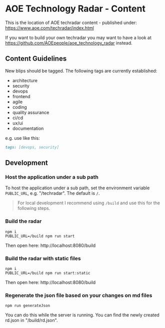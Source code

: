# AOE Technology Radar - Content

This is the location of AOE techradar content - published under: https://www.aoe.com/techradar/index.html

If you want to build your own techradar you may want to have a look at https://github.com/AOEpeople/aoe_technology_radar instead.

## Content Guidelines

New blips should be tagged. The following tags are currently established:

* architecture
* security
* devops
* frontend
* agile
* coding
* quality assurance
* ci/cd
* ux/ui
* documentation

e.g. use like this:

```md
tags: [devops, security]
```

## Development

### Host the application under a sub path
To host the application under a sub path, set the environment variable `PUBLIC_URL`, e.g. "/techradar".
The default is `/`.

> For local development I recommend using `/build` and use this for the following steps. 

### Build the radar
```
npm i
PUBLIC_URL=/build npm run start
```

Then open here: http://localhost:8080/build

### Build the radar with static files
```
npm i
PUBLIC_URL=/build npm run start:static
```

Then open here: http://localhost:8080/build

### Regenerate the json file based on your changes on md files
```
npm run generateJson
```

You can do this while the server is running.
You can find the newly created rd.json in "/build/rd.json". 
